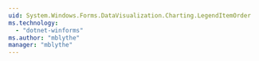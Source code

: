 ```yaml
---
uid: System.Windows.Forms.DataVisualization.Charting.LegendItemOrder
ms.technology: 
  - "dotnet-winforms"
ms.author: "mblythe"
manager: "mblythe"
---
```

